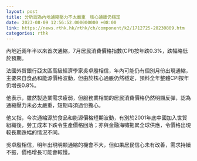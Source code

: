 ```yaml
---
layout: post
title: 分析認為內地通縮壓力不太嚴重　核心通脹仍穩定
date: 2023-08-09 12:56:52.000000000 +08:00
link: https://news.rthk.hk/rthk/ch/component/k2/1712725-20230809.htm
categories: rthk
---
```


內地近兩年半以來首次通縮，7月居民消費價格指數(CPI)按年跌0.3%，跌幅略低於預期。

法國外貿銀行亞太區高級經濟學家吳卓殷相信，年內可能仍有個別月份出現通縮，主要來自食品和能源價格波動，但由於核心通脹仍然穩定，預料全年整體CPI按年仍增長0.8%。

他表示，雖然製造業需求疲弱，但服務業相關的居民消費價格仍然明顯反彈，認為通縮壓力未必太嚴重，短期毋須過份擔心。

他又指，今次通縮源於食品和能源價格短期波動，有別於2001年底中國加入世貿組織後，勞工成本下跌令生產價格回落；亦與金融海嘯拖累全球供應，令價格出現較長期跌幅的情況不同。

吳卓殷相信，明年出現明顯通縮的機會不大，但如果居民信心未有改善，需求持續不振，價格增長可能會較慢。
